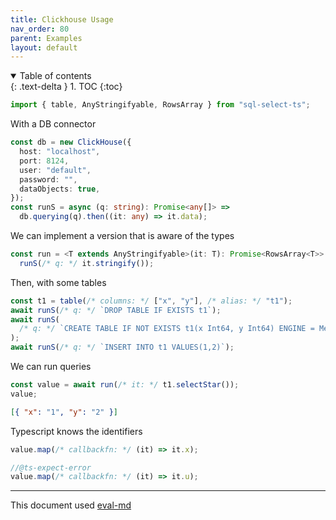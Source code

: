 ```yaml
---
title: Clickhouse Usage
nav_order: 80
parent: Examples
layout: default
---
```


<details open markdown="block">
  <summary>
    Table of contents
  </summary>
  {: .text-delta }
1. TOC
{:toc}
</details>

```ts
import { table, AnyStringifyable, RowsArray } from "sql-select-ts";
```

With a DB connector

```ts
const db = new ClickHouse({
  host: "localhost",
  port: 8124,
  user: "default",
  password: "",
  dataObjects: true,
});
const runS = async (q: string): Promise<any[]> =>
  db.querying(q).then((it: any) => it.data);
```

We can implement a version that is aware of the types

```ts
const run = <T extends AnyStringifyable>(it: T): Promise<RowsArray<T>> =>
  runS(/* q: */ it.stringify());
```

Then, with some tables

```ts
const t1 = table(/* columns: */ ["x", "y"], /* alias: */ "t1");
await runS(/* q: */ `DROP TABLE IF EXISTS t1`);
await runS(
  /* q: */ `CREATE TABLE IF NOT EXISTS t1(x Int64, y Int64) ENGINE = Memory`
);
await runS(/* q: */ `INSERT INTO t1 VALUES(1,2)`);
```

We can run queries

```ts
const value = await run(/* it: */ t1.selectStar());
value;
```

```json
[{ "x": "1", "y": "2" }]
```

Typescript knows the identifiers

```ts
value.map(/* callbackfn: */ (it) => it.x);
```

```ts
//@ts-expect-error
value.map(/* callbackfn: */ (it) => it.u);
```

---

This document used [eval-md](https://lucasavila00.github.io/eval-md/)